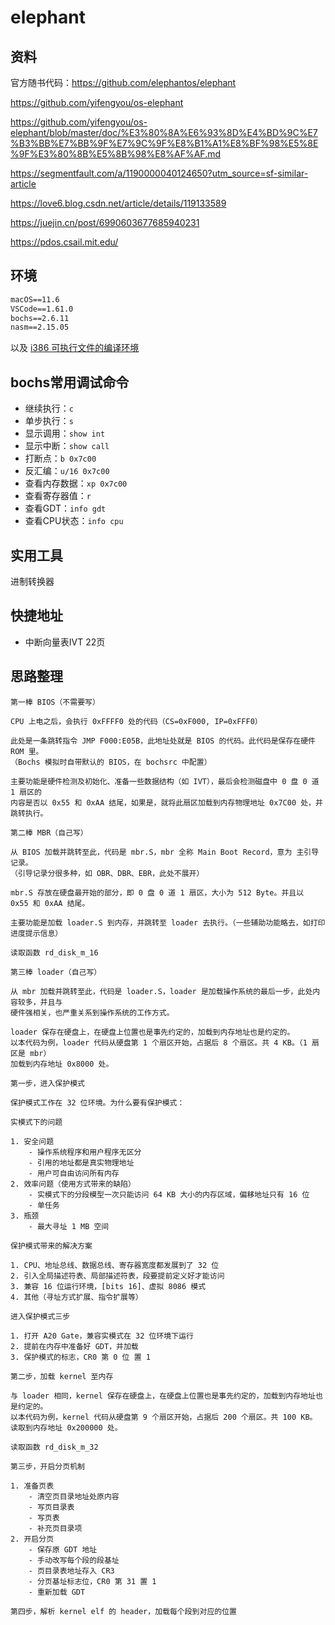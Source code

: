 # elephant

## 资料

官方随书代码：<https://github.com/elephantos/elephant>

<https://github.com/yifengyou/os-elephant>

<https://github.com/yifengyou/os-elephant/blob/master/doc/%E3%80%8A%E6%93%8D%E4%BD%9C%E7%B3%BB%E7%BB%9F%E7%9C%9F%E8%B1%A1%E8%BF%98%E5%8E%9F%E3%80%8B%E5%8B%98%E8%AF%AF.md>

<https://segmentfault.com/a/1190000040124650?utm_source=sf-similar-article>

<https://love6.blog.csdn.net/article/details/119133589>

<https://juejin.cn/post/6990603677685940231>

<https://pdos.csail.mit.edu/>

## 环境

```txt
macOS==11.6
VSCode==1.61.0
bochs==2.6.11
nasm==2.15.05
```

以及 [i386 可执行文件的编译环境](./docs/mac编译i386可执行文件.md)

## bochs常用调试命令

- 继续执行：`c`
- 单步执行：`s`
- 显示调用：`show int`
- 显示中断：`show call`
- 打断点：`b 0x7c00`
- 反汇编：`u/16 0x7c00`
- 查看内存数据：`xp 0x7c00`
- 查看寄存器值：`r`
- 查看GDT：`info gdt`
- 查看CPU状态：`info cpu`

## 实用工具

进制转换器

## 快捷地址

- 中断向量表IVT 22页

## 思路整理

```text
第一棒 BIOS（不需要写）

CPU 上电之后，会执行 0xFFFF0 处的代码（CS=0xF000, IP=0xFFF0）

此处是一条跳转指令 JMP F000:E05B，此地址处就是 BIOS 的代码。此代码是保存在硬件 ROM 里。
（Bochs 模拟时自带默认的 BIOS，在 bochsrc 中配置）

主要功能是硬件检测及初始化、准备一些数据结构（如 IVT），最后会检测磁盘中 0 盘 0 道 1 扇区的
内容是否以 0x55 和 0xAA 结尾，如果是，就将此扇区加载到内存物理地址 0x7C00 处，并跳转执行。

第二棒 MBR（自己写）

从 BIOS 加载并跳转至此，代码是 mbr.S，mbr 全称 Main Boot Record，意为 主引导记录。
（引导记录分很多种，如 OBR、DBR、EBR，此处不展开）

mbr.S 存放在硬盘最开始的部分，即 0 盘 0 道 1 扇区，大小为 512 Byte。并且以 0x55 和 0xAA 结尾。

主要功能是加载 loader.S 到内存，并跳转至 loader 去执行。（一些辅助功能略去，如打印进度提示信息）

读取函数 rd_disk_m_16

第三棒 loader（自己写）

从 mbr 加载并跳转至此，代码是 loader.S，loader 是加载操作系统的最后一步，此处内容较多，并且与
硬件强相关，也严重关系到操作系统的工作方式。

loader 保存在硬盘上，在硬盘上位置也是事先约定的，加载到内存地址也是约定的。
以本代码为例，loader 代码从硬盘第 1 个扇区开始，占据后 8 个扇区。共 4 KB。（1 扇区是 mbr）
加载到内存地址 0x8000 处。

第一步，进入保护模式

保护模式工作在 32 位环境。为什么要有保护模式：

实模式下的问题

1. 安全问题
    - 操作系统程序和用户程序无区分
    - 引用的地址都是真实物理地址
    - 用户可自由访问所有内存
2. 效率问题（使用方式带来的缺陷）
    - 实模式下的分段模型一次只能访问 64 KB 大小的内存区域，偏移地址只有 16 位
    - 单任务
3. 瓶颈
    - 最大寻址 1 MB 空间

保护模式带来的解决方案

1. CPU、地址总线、数据总线、寄存器宽度都发展到了 32 位
2. 引入全局描述符表、局部描述符表，段要提前定义好才能访问
3. 兼容 16 位运行环境，[bits 16]、虚拟 8086 模式
4. 其他（寻址方式扩展、指令扩展等）

进入保护模式三步

1. 打开 A20 Gate，兼容实模式在 32 位环境下运行
2. 提前在内存中准备好 GDT，并加载
3. 保护模式的标志，CR0 第 0 位 置 1

第二步，加载 kernel 至内存

与 loader 相同，kernel 保存在硬盘上，在硬盘上位置也是事先约定的，加载到内存地址也是约定的。
以本代码为例，kernel 代码从硬盘第 9 个扇区开始，占据后 200 个扇区。共 100 KB。
读取到内存地址 0x200000 处。

读取函数 rd_disk_m_32

第三步，开启分页机制

1. 准备页表
    - 清空页目录地址处原内容
    - 写页目录表
    - 写页表
    - 补充页目录项
2. 开启分页
    - 保存原 GDT 地址
    - 手动改写每个段的段基址
    - 页目录表地址存入 CR3
    - 分页基址标志位，CR0 第 31 置 1
    - 重新加载 GDT

第四步，解析 kernel elf 的 header，加载每个段到对应的位置

```

